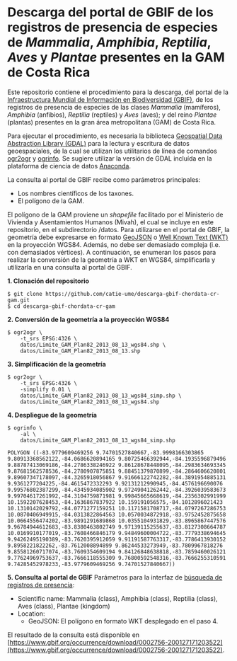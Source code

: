 # Descarga del portal de GBIF de los registros de presencia de especies de _Mammalia_, _Amphibia_, _Reptilia_, _Aves_ y _Plantae_ presentes en la GAM de Costa Rica
Este repositorio contiene el procedimiento para la descarga, del portal de la [Infraestructura Mundial de Información en Biodiversidad (GBIF)](https://www.gbif.org/), de los registros de presencia de especies de las clases _Mammalia_ (mamíferos), _Amphibia_ (anfibios), _Reptilia_ (reptiles) y _Aves_ (aves); y del reino _Plantae_ (plantas) presentes en la gran área metropolitana (GAM) de Costa Rica.

Para ejecutar el procedimiento, es necesaria la biblioteca [Geospatial Data Abstraction Library (GDAL)](https://gdal.org/) para la lectura y escritura de datos geoespaciales, de la cual se utilizan los utilitarios de línea de comandos [ogr2ogr](https://gdal.org/programs/ogr2ogr.html) y [ogrinfo](https://gdal.org/programs/ogrinfo.html). Se sugiere utilizar la versión de GDAL incluída en la plataforma de ciencia de datos [Anaconda](https://www.anaconda.com/).

La consulta al portal de GBIF recibe como parámetros principales:
* Los nombres científicos de los taxones.
* El polígono de la GAM.

El polígono de la GAM proviene un _shapefile_ facilitado por el Ministerio de Vivienda y Asentamientos Humanos (Mivah), el cual se incluye en este repositorio, en el subdirectorio /datos. Para utilizarse en el portal de GBIF, la geometría debe expresarse en formato [GeoJSON](https://geojson.org/) o [Well Known Text (WKT)](https://en.wikipedia.org/wiki/Well-known_text_representation_of_geometry) en la proyección WGS84. Además, no debe ser demasiado compleja (i.e. con demasiados vértices). A continuación, se enumeran los pasos para realizar la conversión de la geometría a WKT en WGS84, simplificarla y utilizarla en una consulta al portal de GBIF.

**1. Clonación del repositorio**
```terminal
$ git clone https://github.com/catie-ume/descarga-gbif-chordata-cr-gam.git
$ cd descarga-gbif-chordata-cr-gam
```
**2. Conversión de la geometría a la proyección WGS84**
```terminal
$ ogr2ogr \
    -t_srs EPSG:4326 \
    datos/Limite_GAM_Plan82_2013_08_13_wgs84.shp \
    datos/Limite_GAM_Plan82_2013_08_13.shp
```
**3. Simplificación de la geometría**
```terminal
$ ogr2ogr \
    -t_srs EPSG:4326 \
    -simplify 0.01 \
    datos/Limite_GAM_Plan82_2013_08_13_wgs84_simp.shp \
    datos/Limite_GAM_Plan82_2013_08_13_wgs84.shp
```
**4. Despliegue de la geometría**
```terminal
$ ogrinfo \
    -al \
    datos/Limite_GAM_Plan82_2013_08_13_wgs84_simp.shp
```
```terminal
POLYGON ((-83.9779609469256 9.74701527840667,-83.9998166303865 9.80913368562122,-84.0686620894165 9.80725466392944,-84.1935596879496 9.88787413069186,-84.2786338246922 9.86128678448095,-84.2983634693345 9.87681562578536,-84.2780907875851 9.88451379870899,-84.2864606620801 9.89607347178097,-84.3265918056867 9.91666122742282,-84.3891954885131 9.9361277204225,-84.4615472332293 9.92131212990945,-84.4576196690076 9.99576802387299,-84.4345934085902 9.97249041262442,-84.3926039583673 9.99704617261992,-84.3104759871981 9.99845665668619,-84.2356302991999 10.1592207628453,-84.1636867837922 10.159191056575,-84.1012896021423 10.1310142029792,-84.0771277159251 10.1171581708717,-84.0797267286753 10.0870406949915,-84.0313822864563 10.0570034872918,-83.9752452875658 10.0664556474202,-83.9891291689868 10.0355104931829,-83.8965867447576 9.96784944612683,-83.8380463802749 9.97139115255637,-83.8127308664787 10.0169910177019,-83.7608466846179 9.94849600004722,-83.7779338694645 9.94262495190389,-83.7620395912059 9.91191587763317,-83.7786413930152 9.8958221822262,-83.7612008894899 9.86244533273949,-83.7809967818276 9.85581260717074,-83.7609354609194 9.84126848638818,-83.7859460026121 9.77624969753637,-83.7666118555309 9.76800592548316,-83.7666255310591 9.74285452978233,-83.9779609469256 9.74701527840667))
```
**5. Consulta al portal de GBIF**
Parámetros para la interfaz de [búsqueda de registros de presencia](https://www.gbif.org/occurrence/search):
* Scientific name: Mammalia (class), Amphibia (class), Reptilia (class), Aves (class), Plantae (kingdom)
* Location:
  * GeoJSON: El polígono en formato WKT desplegado en el paso 4.
  
El resultado de la consulta está disponible en [https://www.gbif.org/occurrence/download/0002756-200127171203522](https://www.gbif.org/occurrence/download/0002756-200127171203522).
